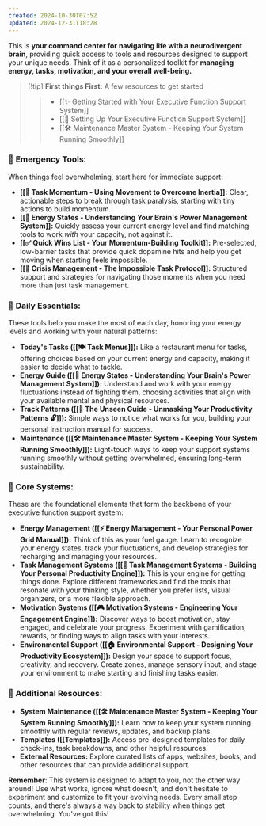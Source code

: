 ```yaml
---
created: 2024-10-30T07:52
updated: 2024-12-31T18:28
---
```



This is **your command center for navigating life with a neurodivergent brain**, providing quick access to tools and resources designed to support your unique needs. Think of it as a personalized toolkit for **managing energy, tasks, motivation, and your overall well-being.**

> [!tip] **First things First:** A few resources to get started
>> - [[✨ Getting Started with Your Executive Function Support System]]
>> - [[🚀 Setting Up Your Executive Function Support System]]
>> - [[🛠️ Maintenance Master System - Keeping Your System Running Smoothly]]

### 🚨 **Emergency Tools:**

When things feel overwhelming, start here for immediate support:

- **[[🔄 Task Momentum - Using Movement to Overcome Inertia]]:** Clear, actionable steps to break through task paralysis, starting with tiny actions to build momentum.
- **[[🔋 Energy States - Understanding Your Brain's Power Management System]]:** Quickly assess your current energy level and find matching tools to work _with_ your capacity, not against it.
- **[[✅ Quick Wins List - Your Momentum-Building Toolkit]]:** Pre-selected, low-barrier tasks that provide quick dopamine hits and help you get moving when starting feels impossible.
- **[[🛟 Crisis Management - The Impossible Task Protocol]]:** Structured support and strategies for navigating those moments when you need more than just task management.

### 📅 **Daily Essentials:**

These tools help you make the most of each day, honoring your energy levels and working with your natural patterns:

- **Today's Tasks ([[🍽️ Task Menus]]):** Like a restaurant menu for tasks, offering choices based on your current energy and capacity, making it easier to decide what to tackle.
- **Energy Guide ([[🔋 Energy States - Understanding Your Brain's Power Management System]]):** Understand and work with your energy fluctuations instead of fighting them, choosing activities that align with your available mental and physical resources.
- **Track Patterns ([[🧠 The Unseen Guide - Unmasking Your Productivity Patterns 🔓]]):** Simple ways to notice what works for you, building your personal instruction manual for success.
- **Maintenance ([[🛠️ Maintenance Master System - Keeping Your System Running Smoothly]]):** Light-touch ways to keep your support systems running smoothly without getting overwhelmed, ensuring long-term sustainability.

### 🔧 Core Systems:

These are the foundational elements that form the backbone of your executive function support system:

- **Energy Management ([[⚡ Energy Management - Your Personal Power Grid Manual]]):** Think of this as your fuel gauge. Learn to recognize your energy states, track your fluctuations, and develop strategies for recharging and managing your resources.
- **Task Management Systems ([[🎯 Task Management Systems - Building Your Personal Productivity Engine]]):** This is your engine for getting things done. Explore different frameworks and find the tools that resonate with your thinking style, whether you prefer lists, visual organizers, or a more flexible approach.
- **Motivation Systems ([[🎮 Motivation Systems - Engineering Your Engagement Engine]]):** Discover ways to boost motivation, stay engaged, and celebrate your progress. Experiment with gamification, rewards, or finding ways to align tasks with your interests.
- **Environmental Support ([[🏠 Environmental Support - Designing Your Productivity Ecosystem]]):** Design your space to support focus, creativity, and recovery. Create zones, manage sensory input, and stage your environment to make starting and finishing tasks easier.

### 🧰 Additional Resources:

- **System Maintenance ([[🛠️ Maintenance Master System - Keeping Your System Running Smoothly]]):** Learn how to keep your system running smoothly with regular reviews, updates, and backup plans.
- **Templates ([[Templates]]):** Access pre-designed templates for daily check-ins, task breakdowns, and other helpful resources.
- **External Resources:** Explore curated lists of apps, websites, books, and other resources that can provide additional support.

**Remember**: This system is designed to adapt to you, not the other way around! Use what works, ignore what doesn't, and don't hesitate to experiment and customize to fit your evolving needs. Every small step counts, and there's always a way back to stability when things get overwhelming. You've got this!